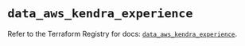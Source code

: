 # `data_aws_kendra_experience`

Refer to the Terraform Registry for docs: [`data_aws_kendra_experience`](https://registry.terraform.io/providers/hashicorp/aws/6.0.0/docs/data-sources/kendra_experience).
